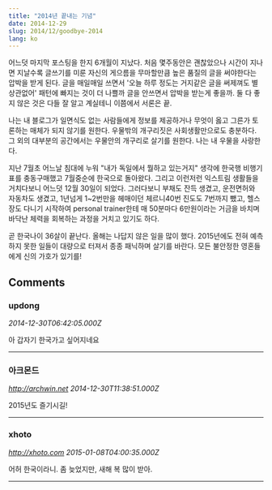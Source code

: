 ```yaml
---
title: "2014년 끝내는 기념"
date: 2014-12-29
slug: 2014/12/goodbye-2014
lang: ko
---
```


어느덧 마지막 포스팅을 한지 6개월이 지났다. 처음 몇주동안은 괜찮았으나 시간이 지나면 지날수록 글쓰기를 미룬 자신의 게으름을 무마할만큼 높은 품질의 글을 써야한다는 압박을 받게 된다. 글을 매일매일 쓰면서 '오늘 하루 정도는 거지같은 글을 써제껴도 별 상관없어' 패턴에 빠지는 것이 더 나쁠까 글을 안쓰면서 압박을 받는게 좋을까. 둘 다 좋지 않은 것은 다들 잘 알고 계실테니 이쯤에서 서론은 끝.

나는 내 블로그가 일면식도 없는 사람들에게 정보를 제공하거나 무엇이 옳고 그른가 토론하는 매체가 되지 않기를 원한다. 우물밖의 개구리짓은 사회생활만으로도 충분하다. 그 외의 대부분의 공간에서는 우물안의 개구리로 살기를 원한다. 나는 내 우물을 사랑한다.

지난 7월초 어느날 침대에 누워 "내가 독일에서 뭘하고 있는거지" 생각에 한국행 비행기표를 충동구매했고 7월중순에 한국으로 돌아왔다. 그리고 이런저런 익스트림 생활들을 거치다보니 어느덧 12월 30일이 되었다. 그러다보니 부채도 잔득 생겼고, 운전면허와 자동차도 생겼고, 1년넘게 1~2번만을 헤매이던 체르니40번 진도도 7번까지 뺐고, 헬스장도 다니기 시작하여 personal trainer한테 매 50분마다 6만원이라는 거금을 바치며 바닥난 체력을 회복하는 과정을 거치고 있기도 하다.

곧 한국나이 36살이 끝난다. 올해는 나답지 않은 일을 많이 했다. 2015년에도 전혀 예측하지 못한 일들이 대량으로 터져서 종종 패닉하며 살기를 바란다. 모든 불안정한 영혼들에게 신의 가호가 있기를!

## Comments

### updong
*2014-12-30T06:42:05.000Z*

아 갑자기 한국가고 싶어지네요

---

### 아크몬드
*http://archwin.net*
*2014-12-30T11:38:51.000Z*

2015년도 즐기시길!

---

### xhoto
*http://xhoto.com*
*2015-01-08T04:00:35.000Z*

어허 한국이라니.
좀 늦었지만, 새해 복 많이 받아.

---

